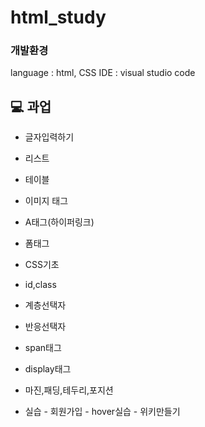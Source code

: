 # html_study

### 개발환경
language : html, CSS
IDE : visual studio code

## 💻 과업
* 글자입력하기
* 리스트
* 테이블
* 이미지 태그
* A태그(하이퍼링크)
* 폼태그
* CSS기초
* id,class
* 계층선택자
* 반응선택자
* span태그
* display태그
* 마진,패딩,테두리,포지션

* 실습
      - 회원가입
      - hover실습
      - 위키만들기

